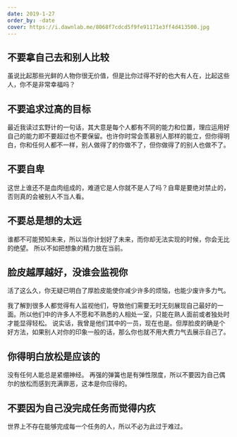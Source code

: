 ```yaml
---
date: 2019-1-27
order_by: -date
cover: https://i.dawnlab.me/8068f7cdcd5f9fe91171e3ff4d413500.jpg
---
```



## 不要拿自己去和别人比较

虽说比起那些光鲜的人物你很无价值，但是比你过得不好的也大有人在，比起这些人，你不是非常幸福吗？



## 不要追求过高的目标

最近我读过玄野计的一句话，其大意是每个人都有不同的能力和位置，理应运用好自己的能力即不要超过也不要保留。也许你时常会羡慕别人那样的能立，但你得明白，你和任何人都不一样，别人做得了的你做不了，但你做得了的别人也做不了。


## 不要自卑

这世上谁还不是血肉组成的，难道它是人你就不是人了吗？自卑是要绝对禁止的，否则真的会被别人不当人看。


##  不要总是想的太远

谁都不可能预知未来，所以当你计划好了未来，而你却无法实现的时候，你会无比的绝望。
所以不如把想象的精力放在当前。


## 脸皮越厚越好，没谁会监视你

活了这么久，你无疑已明白了厚脸皮能使你减少许多的烦恼，也能少废许多力气。

我了解到很多人都觉得有人监视他们，导致他们需要无时无刻展现自己最好的一面。所以他们中的许多人不愿和不熟悉的人相处一室，只能在熟人面前或者独处时才能显得轻松。
说实话，我曾是他们其中的一员，现在也是。但厚脸皮的确是个好方法，如果别人对你的印象一般的话，那么你也就不用大费力气去展示自己了。

## 你得明白放松是应该的

没有任何人能总是紧绷神经。
再强的弹簧也是有弹性限度，所以不要因为自己偶尔的放松而感到充满罪恶，这本是你应得的。

## 不要因为自己没完成任务而觉得内疚

世界上不存在能够完成每一个任务的人，所以不必为此过于难过。
